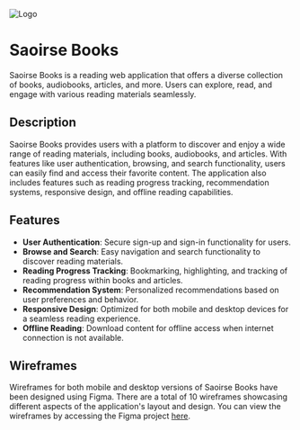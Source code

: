 ![Logo](https://github.com/micalemina/Saoirse-Books/assets/144962610/68407173-18e8-40fc-9484-e04a60a15f9e)

# Saoirse Books

Saoirse Books is a reading web application that offers a diverse collection of books, audiobooks, articles, and more. Users can explore, read, and engage with various reading materials seamlessly.

## Description

Saoirse Books provides users with a platform to discover and enjoy a wide range of reading materials, including books, audiobooks, and articles. With features like user authentication, browsing, and search functionality, users can easily find and access their favorite content. The application also includes features such as reading progress tracking, recommendation systems, responsive design, and offline reading capabilities.

## Features

- **User Authentication**: Secure sign-up and sign-in functionality for users.
- **Browse and Search**: Easy navigation and search functionality to discover reading materials.
- **Reading Progress Tracking**: Bookmarking, highlighting, and tracking of reading progress within books and articles.
- **Recommendation System**: Personalized recommendations based on user preferences and behavior.
- **Responsive Design**: Optimized for both mobile and desktop devices for a seamless reading experience.
- **Offline Reading**: Download content for offline access when internet connection is not available.

## Wireframes

Wireframes for both mobile and desktop versions of Saoirse Books have been designed using Figma. There are a total of 10 wireframes showcasing different aspects of the application's layout and design. You can view the wireframes by accessing the Figma project [here](https://www.figma.com/file/TmuwJgdpblg2wkHuWdpi7w/Reading-web?type=design&node-id=10-3&mode=design&t=H74JWnXqf0aW2oFc-0).
